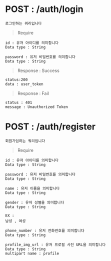 # POST : /auth/login

    로그인하는 쿼리입니다
    
> Require

    id : 유저 아이디를 의미합니다
    Data type : String
      
    password : 유저 비밀번호를 의미합니다
    Data type : String
    
> Response : Success

    status:200
    data : user_token
    
> Response : Fail
    
    status : 401
    message : Unauthorized Token
    
# POST : /auth/register

    회원가입하는 쿼리입니다
    
> Require

    id : 유저 아이디를 의미합니다
    Data type : String
      
    password : 유저 비밀번호를 의미합니다
    Data type : String
      
    name : 유저 이름을 의미합니다
    Data type : String
      
    gender : 유저 성별을 의미합니다
    Data type : String
      
    EX :
    남성 , 여성
      
    phone_number : 유저 전화번호를 의미합니다
    Data type : String
  
    profile_img_url : 유저 프로필 사진 URL을 의미합니다
    Data type : String
    multipart name : profile